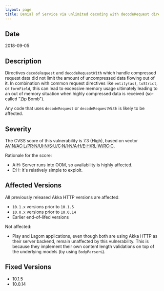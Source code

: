 ```yaml
---
layout: page
title: Denial of Service via unlimited decoding with decodeRequest directive ("zip bomb")
---
```


## Date

2018-09-05

## Description

Directives `decodeRequest` and `decodeRequestWith` which handle compressed request data did not limit the amount of uncompressed
data flowing out of it. In combination with common request directives like `entity(as)`, `toStrict`, or `formField`, this can lead
to excessive memory usage ultimately leading to an out of memory situation when highly compressed data is received
(so-called "Zip Bomb").

Any code that uses `decodeRequest` or `decodeRequestWith` is likely to be affected.

## Severity

The CVSS score of this vulnerability is 7.3 (High), based on vector
[AV:N/AC:L/PR:N/UI:N/S:U/C:N/I:N/A:H/E:H/RL:W/RC:C](https://nvd.nist.gov/vuln-metrics/cvss/v3-calculator?vector=AV:N/AC:L/PR:N/UI:N/S:U/C:N/I:N/A:H/E:H/RL:W/RC:C).

Rationale for the score:

* A:H: Server runs into OOM, so availability is highly affected.
* E:H: It's relatively simple to exploit.

## Affected Versions

All previously released Akka HTTP versions are affected:

* `10.1.x` versions prior to `10.1.5`
* `10.0.x` versions prior to `10.0.14`
* Earlier end-of-lifed versions

Not affected:

* Play and Lagom applications, even though both are using Akka HTTP as their server backend,
  remain unaffected by this vulnerability. This is because they implement their own content
  length validations on top of the underlying models (by using `BodyParser`s).

## Fixed Versions

* 10.1.5
* 10.0.14
